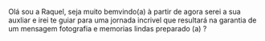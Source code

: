 Olá sou a Raquel, seja muito bemvindo(a)
à partir de agora serei a sua auxliar e irei te guiar para uma jornada incrivel que resultará na garantia de um mensagem fotografia e memorias lindas 
preparado (a) ?
